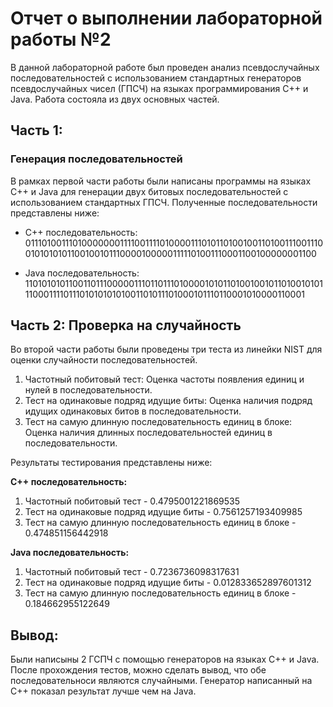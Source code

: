 # Отчет о выполнении лабораторной работы №2
В данной лабораторной работе был проведен анализ псевдослучайных последовательностей с использованием стандартных генераторов псевдослучайных чисел (ГПСЧ) на языках программирования C++ и Java. Работа состояла из двух основных частей.

## Часть 1:
### Генерация последовательностей
В рамках первой части работы были написаны программы на языках C++ и Java для генерации двух битовых последовательностей с использованием стандартных ГПСЧ. Полученные последовательности представлены ниже:

* C++ последовательность: 01110100111010000000111100111101000011101011010010011010011100111001010101011001001011100001000001111101001110001100100000001100

* Java последовательность: 11010101011001101110000011101101110100001010110100100101101001010111000111101110101010101001101011101000101110110001010000110001

## Часть 2: Проверка на случайность
Во второй части работы были проведены три теста из линейки NIST для оценки случайности последовательностей.

1. Частотный побитовый тест: Оценка частоты появления единиц и нулей в последовательности.
2. Тест на одинаковые подряд идущие биты: Оценка наличия подряд идущих одинаковых битов в последовательности.
3. Тест на самую длинную последовательность единиц в блоке: Оценка наличия длинных последовательностей единиц в последовательности.

Результаты тестирования представлены ниже:

**C++ последовательность:**

1. Частотный побитовый тест - 0.4795001221869535
2. Тест на одинаковые подряд идущие биты - 0.7561257193409985
3. Тест на самую длинную последовательность единиц в блоке - 0.474851156442918

**Java последовательность:**

1. Частотный побитовый тест - 0.7236736098317631
2. Тест на одинаковые подряд идущие биты - 0.012833652897601312
3. Тест на самую длинную последовательность единиц в блоке - 0.184662955122649

## Вывод:
Были написыны 2 ГСПЧ с помощью генераторов на языках C++ и Java. После прохождения тестов, можно сделать вывод, что обе последовательноси являются случайными. Генератор написанный на C++ показал результат лучше чем на Java.
